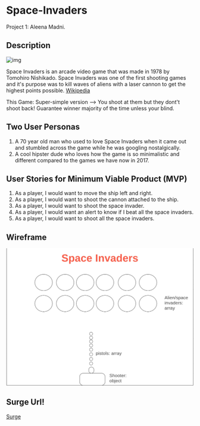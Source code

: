# Space-Invaders
Project 1: Aleena Madni.

## Description
![img](http://www.uidownload.com/files/35/175/735/game-invader-space-invaders-space-invaders-icon.png)

Space Invaders is an arcade video game that was made in 1978 by Tomohiro Nishikado. Space Invaders was one of the first shooting games and it's purpose was to kill waves of aliens with a laser cannon to get the highest points possible. [Wikipedia](https://en.wikipedia.org/wiki/Space_Invaders)

This Game: Super-simple version --> You shoot at them but they dont't shoot back! Guarantee winner majority of the time unless your blind.

## Two User Personas
1) A 70 year old man who used to love Space Invaders when it came out and stumbled across the game while he was googling nostalgically.
2) A cool hipster dude who loves how the game is so minimalistic and different compared to the games we have now in 2017.

## User Stories for Minimum Viable Product (MVP)
1) As a player, I would want to move the ship left and right.
2) As a player, I would want to shoot the cannon attached to the ship.
3) As a player, I would want to shoot the space invader.
4) As a player, I would want an alert to know if I beat all the space invaders.
5) As a player, I would want to shoot all the space invaders.

## Wireframe
![img](RealWireFrame.jpg)


## Surge Url!
[Surge](http://combative-lettuce.surge.sh)
